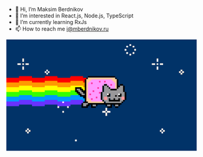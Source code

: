 - 👋 Hi, I’m Maksim Berdnikov
- 👀 I’m interested in React.js, Node.js, TypeScript
- 🌱 I’m currently learning RxJs
- 📫 How to reach me i@mberdnikov.ru

![](https://github.com/presslxqii/presslxqii/blob/main/cat.gif)
